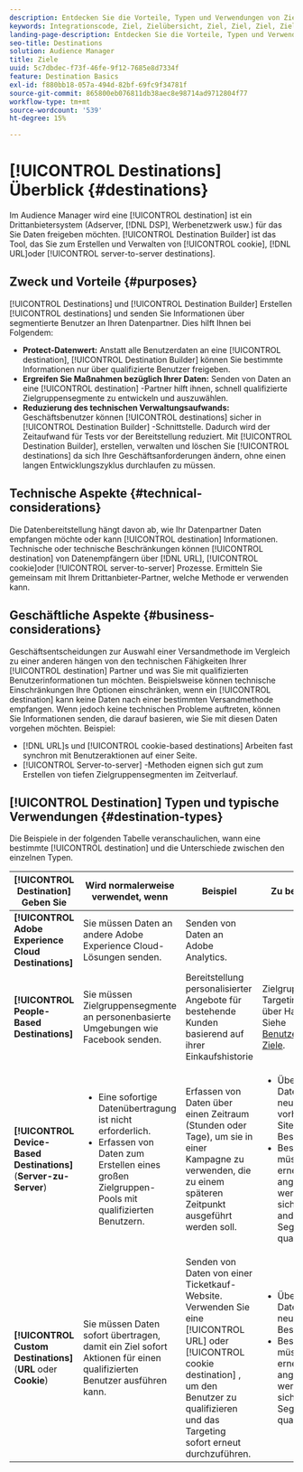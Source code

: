 ```yaml
---
description: Entdecken Sie die Vorteile, Typen und Verwendungen von Zielen – allen Drittanbietersystemen, in denen Sie Daten freigeben, wie z. B. ein Adserver oder DSP. Verwenden Sie Destination Builder, um Cookies, URLs oder Server-zu-Server-Ziele zu erstellen und zu verwalten.
keywords: Integrationscode, Ziel, Zielübersicht, Ziel, Ziel, Ziel, Ziel, Ziel, Ziel, Ziel, Ziel, Ziel, Ziel, Ziel, Ziel, Ziel, Ziel
landing-page-description: Entdecken Sie die Vorteile, Typen und Verwendungen von Zielen – allen Drittanbietersystemen, in denen Sie Daten freigeben, wie z. B. ein Adserver oder DSP. Verwenden Sie Destination Builder, um Cookies, URLs oder Server-zu-Server-Ziele zu erstellen und zu verwalten.
seo-title: Destinations
solution: Audience Manager
title: Ziele
uuid: 5c7dbdec-f73f-46fe-9f12-7685e8d7334f
feature: Destination Basics
exl-id: f880bb18-057a-494d-82bf-69fc9f34781f
source-git-commit: 865800eb076811db38aec8e98714ad9712804f77
workflow-type: tm+mt
source-wordcount: '539'
ht-degree: 15%

---
```


# [!UICONTROL Destinations] Überblick {#destinations}

Im Audience Manager wird eine [!UICONTROL destination] ist ein Drittanbietersystem (Adserver, [!DNL DSP], Werbenetzwerk usw.) für das Sie Daten freigeben möchten. [!UICONTROL Destination Builder] ist das Tool, das Sie zum Erstellen und Verwalten von [!UICONTROL cookie], [!DNL URL]oder [!UICONTROL server-to-server destinations].

## Zweck und Vorteile {#purposes}

<!-- c_destinations.xml -->

[!UICONTROL Destinations] und [!UICONTROL Destination Builder] Erstellen [!UICONTROL destinations] und senden Sie Informationen über segmentierte Benutzer an Ihren Datenpartner. Dies hilft Ihnen bei Folgendem:

* **Protect-Datenwert:** Anstatt alle Benutzerdaten an eine [!UICONTROL destination], [!UICONTROL Destination Builder] können Sie bestimmte Informationen nur über qualifizierte Benutzer freigeben.
* **Ergreifen Sie Maßnahmen bezüglich Ihrer Daten:** Senden von Daten an eine [!UICONTROL destination] -Partner hilft ihnen, schnell qualifizierte Zielgruppensegmente zu entwickeln und auszuwählen.
* **Reduzierung des technischen Verwaltungsaufwands:** Geschäftsbenutzer können [!UICONTROL destinations] sicher in [!UICONTROL Destination Builder] -Schnittstelle. Dadurch wird der Zeitaufwand für Tests vor der Bereitstellung reduziert. Mit [!UICONTROL Destination Builder], erstellen, verwalten und löschen Sie [!UICONTROL destinations] da sich Ihre Geschäftsanforderungen ändern, ohne einen langen Entwicklungszyklus durchlaufen zu müssen.

## Technische Aspekte {#technical-considerations}

<!-- destination-delivery-methods.xml -->

Die Datenbereitstellung hängt davon ab, wie Ihr Datenpartner Daten empfangen möchte oder kann [!UICONTROL destination] Informationen. Technische oder technische Beschränkungen können [!UICONTROL destination] von Datenempfängern über [!DNL URL], [!UICONTROL cookie]oder [!UICONTROL server-to-server] Prozesse. Ermitteln Sie gemeinsam mit Ihrem Drittanbieter-Partner, welche Methode er verwenden kann.

## Geschäftliche Aspekte {#business-considerations}

Geschäftsentscheidungen zur Auswahl einer Versandmethode im Vergleich zu einer anderen hängen von den technischen Fähigkeiten Ihrer [!UICONTROL destination] Partner und was Sie mit qualifizierten Benutzerinformationen tun möchten. Beispielsweise können technische Einschränkungen Ihre Optionen einschränken, wenn ein [!UICONTROL destination] kann keine Daten nach einer bestimmten Versandmethode empfangen. Wenn jedoch keine technischen Probleme auftreten, können Sie Informationen senden, die darauf basieren, wie Sie mit diesen Daten vorgehen möchten. Beispiel:

* [!DNL URL]s und [!UICONTROL cookie-based destinations] Arbeiten fast synchron mit Benutzeraktionen auf einer Seite.
* [!UICONTROL Server-to-server] -Methoden eignen sich gut zum Erstellen von tiefen Zielgruppensegmenten im Zeitverlauf.

## [!UICONTROL Destination] Typen und typische Verwendungen {#destination-types}

Die Beispiele in der folgenden Tabelle veranschaulichen, wann eine bestimmte [!UICONTROL destination] und die Unterschiede zwischen den einzelnen Typen.

| [!UICONTROL Destination] Geben Sie | Wird normalerweise verwendet, wenn | Beispiel | Zu beachten |
|--- |--- |--- |--- |
| **[!UICONTROL Adobe Experience Cloud Destinations]** | Sie müssen Daten an andere Adobe Experience Cloud-Lösungen senden. | Senden von Daten an Adobe Analytics. |  |
| **[!UICONTROL People-Based Destinations]** | Sie müssen Zielgruppensegmente an personenbasierte Umgebungen wie Facebook senden. | Bereitstellung personalisierter Angebote für bestehende Kunden basierend auf ihrer Einkaufshistorie | Zielgruppen-Targeting erfolgt über Hash-IDs. Siehe [Benutzerbasierte Ziele](people-based-destinations-overview.md). |
| **[!UICONTROL Device-Based Destinations]** (**Server-zu-Server**) | <ul><li>Eine sofortige Datenübertragung ist nicht erforderlich.</li><li>Erfassen von Daten zum Erstellen eines großen Zielgruppen-Pools mit qualifizierten Benutzern.</li></ul> | Erfassen von Daten über einen Zeitraum (Stunden oder Tage), um sie in einer Kampagne zu verwenden, die zu einem späteren Zeitpunkt ausgeführt werden soll. | <ul><li>Überträgt Daten zu neuen und vorherigen Site-Besuchern. </li><li>Besucher müssen nicht erneut angezeigt werden, um sich für andere Segmente zu qualifizieren.</li></ul> |
| **[!UICONTROL Custom Destinations]** (**URL** oder **Cookie**) | Sie müssen Daten sofort übertragen, damit ein Ziel sofort Aktionen für einen qualifizierten Benutzer ausführen kann. | Senden von Daten von einer Ticketkauf-Website. Verwenden Sie eine [!UICONTROL URL] oder [!UICONTROL cookie destination] , um den Benutzer zu qualifizieren und das Targeting sofort erneut durchzuführen. | <ul><li>Überträgt nur Daten zu neuen Besuchern. </li><li>Besucher müssen erneut angezeigt werden, um sich für das Segment zu qualifizieren.</li></ul> |
